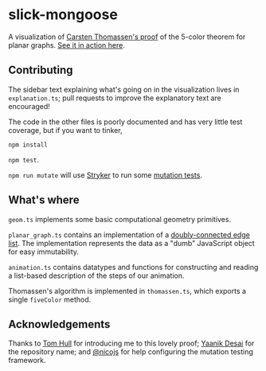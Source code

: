 # slick-mongoose

A visualization of [Carsten Thomassen's proof](http://dl.acm.org/citation.cfm?id=184192) of the 5-color theorem for planar graphs. [See it in action here](http://www.harrisonrbrown.com/slick-mongoose).

## Contributing

The sidebar text explaining what's going on in the visualization lives in `explanation.ts`; pull requests to improve the explanatory text are encouraged!

The code in the other files is poorly documented and has very little test coverage, but if you want to tinker,

`npm install`

`npm test`.

`npm run mutate` will use [Stryker](https://stryker-mutator.github.io/) to run some [mutation tests](https://en.wikipedia.org/wiki/Mutation_testing).

## What's where

`geom.ts` implements some basic computational geometry primitives.

`planar_graph.ts` contains an implementation of a [doubly-connected edge list](http://www.cs.sfu.ca/~binay/813.2011/DCEL.pdf). The implementation represents the data as a "dumb" JavaScript object for easy immutability.

`animation.ts` contains datatypes and functions for constructing and reading a list-based description of the steps of our animation.

Thomassen's algorithm is implemented in `thomassen.ts`, which exports a single `fiveColor` method.

## Acknowledgements

Thanks to [Tom Hull](http://mars.wne.edu/~thull/) for introducing me to this lovely proof; [Yaanik Desai](http://profiles.ucsf.edu/yaanik.desai) for the repository name; and [@nicojs](https://github.com/nicojs) for help configuring the mutation testing framework.